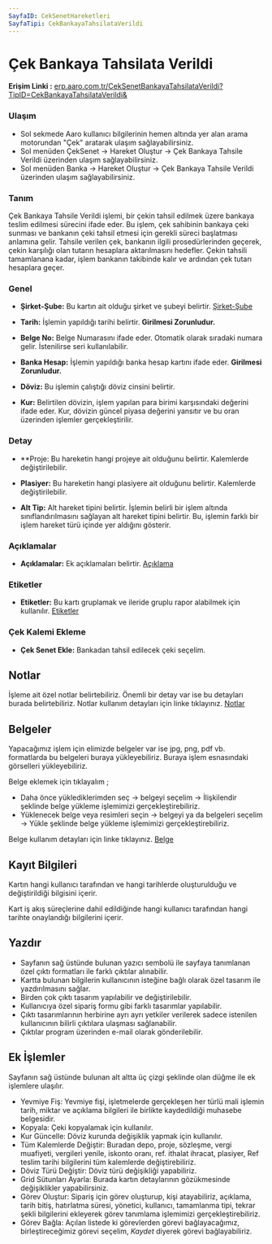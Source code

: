 ```yaml
---
SayfaID: CekSenetHareketleri
SayfaTipi: CekBankayaTahsilataVerildi
---
```


# Çek Bankaya Tahsilata Verildi

**Erişim Linki :** [erp.aaro.com.tr/CekSenetBankayaTahsilataVerildi?TipID=CekBankayaTahsilataVerildi&](erp.aaro.com.tr/CekSenetBankayaTahsilataVerildi?TipID=CekBankayaTahsilataVerildi&)

### Ulaşım

- Sol sekmede Aaro kullanıcı bilgilerinin hemen altında yer alan arama motorundan "Çek" aratarak ulaşım sağlayabilirsiniz.
- Sol menüden ÇekSenet -> Hareket Oluştur -> Çek Bankaya Tahsile Verildi üzerinden ulaşım sağlayabilirsiniz. 
- Sol menüden Banka -> Hareket Oluştur -> Çek Bankaya Tahsile Verildi üzerinden ulaşım sağlayabilirsiniz. 

### Tanım 

Çek Bankaya Tahsile Verildi işlemi, bir çekin tahsil edilmek üzere bankaya teslim edilmesi sürecini ifade eder. 
Bu işlem, çek sahibinin bankaya çeki sunması ve bankanın çeki tahsil etmesi için gerekli süreci başlatması anlamına gelir.
Tahsile verilen çek, bankanın ilgili prosedürlerinden geçerek, çekin karşılığı olan tutarın hesaplara aktarılmasını hedefler. 
Çekin tahsili tamamlanana kadar, işlem bankanın takibinde kalır ve ardından çek tutarı hesaplara geçer.

### Genel 

- **Şirket-Şube:** Bu kartın ait olduğu şirket ve şubeyi belirtir. [Şirket-Şube](../TemelOzellikler/SirketSubeHareket.md)

- **Tarih:** İşlemin yapıldığı tarihi belirtir. **Girilmesi Zorunludur.**
 
- **Belge No:** Belge Numarasını ifade eder. Otomatik olarak sıradaki numara gelir. İstenilirse seri kullanılabilir.

- **Banka Hesap:** İşlemin yapıldığı banka hesap kartını ifade eder. **Girilmesi Zorunludur.**

- **Döviz:** Bu işlemin çalıştığı döviz cinsini belirtir.

- **Kur:** Belirtilen dövizin, işlem yapılan para birimi karşısındaki değerini ifade eder. 
Kur, dövizin güncel piyasa değerini yansıtır ve bu oran üzerinden işlemler gerçekleştirilir.

### Detay

- **Proje: Bu hareketin hangi projeye ait olduğunu belirtir. Kalemlerde değiştirilebilir.

- **Plasiyer:** Bu hareketin hangi plasiyere ait olduğunu belirtir. Kalemlerde değiştirilebilir.

- **Alt Tip:** Alt hareket tipini belirtir. İşlemin belirli bir işlem altında sınıflandırılmasını sağlayan alt hareket tipini belirtir. 
Bu, işlemin farklı bir işlem hareket türü içinde yer aldığını gösterir.

### Açıklamalar

- **Açıklamalar:** Ek açıklamaları belirtir. [Açıklama](../TemelOzellikler/Aciklama.md)

### Etiketler

- **Etiketler:** Bu kartı gruplamak ve ileride gruplu rapor alabilmek için kullanılır. [Etiketler](../TemelOzellikler/Etiketler.md)

### Çek Kalemi Ekleme 

- **Çek Senet Ekle:** Bankadan tahsil edilecek çeki seçelim.

## Notlar 

İşleme ait özel notlar belirtebiliriz. 
Önemli bir detay var ise bu detayları burada belirtebiliriz.
Notlar kullanım detayları için linke tıklayınız. [Notlar](../TemelOzellikler/Notlar.md)

## Belgeler

Yapacağımız işlem için elimizde belgeler var ise jpg, png, pdf vb. formatlarda bu belgeleri buraya yükleyebiliriz.
Buraya işlem esnasındaki görselleri yükleyebiliriz.

Belge eklemek için tıklayalım ;

- Daha önce yüklediklerimden seç -> belgeyi seçelim -> İlişkilendir şeklinde belge yükleme işlemimizi gerçekleştirebiliriz.
- Yüklenecek belge veya resimleri seçin -> belgeyi ya da belgeleri seçelim -> Yükle şeklinde belge yükleme işlemimizi gerçekleştirebiliriz.

Belge kullanım detayları için linke tıklayınız. [Belge](../TemelOzellikler/Belgeler.md)

## Kayıt Bilgileri

Kartın hangi kullanıcı tarafından ve hangi tarihlerde oluşturulduğu ve değiştirildiği bilgisini içerir.

Kart iş akış süreçlerine dahil edildiğinde hangi kullanıcı tarafından hangi tarihte onaylandığı bilgilerini içerir. 

## Yazdır

- Sayfanın sağ üstünde bulunan yazıcı sembolü ile sayfaya tanımlanan özel çıktı formatları ile farklı çıktılar alınabilir. 
- Kartta bulunan bilgilerin kullanıcının isteğine bağlı olarak özel tasarım ile yazdırılmasını sağlar.
- Birden çok çıktı tasarım yapılabilir ve değiştirilebilir.
- Kullanıcıya özel sipariş formu gibi farklı tasarımlar yapılabilir.
- Çıktı tasarımlarının herbirine ayrı ayrı yetkiler verilerek sadece istenilen kullanıcının bilirli çıktılara ulaşması sağlanabilir.
- Çıktılar program üzerinden e-mail olarak gönderilebilir. 

## Ek İşlemler

 Sayfanın sağ üstünde bulunan alt altta üç çizgi şeklinde olan düğme ile ek işlemlere ulaşılır.
- Yevmiye Fiş: Yevmiye fişi, işletmelerde gerçekleşen her türlü mali işlemin tarih, miktar ve açıklama bilgileri ile birlikte kaydedildiği muhasebe belgesidir.
- Kopyala: Çeki kopyalamak için kullanılır.
- Kur Güncelle: Döviz kurunda değişiklik yapmak için kullanılır.
- Tüm Kalemlerde Değiştir: Buradan depo, proje, sözleşme, vergi muafiyeti, vergileri yenile, iskonto oranı, ref. ithalat ihracat, plasiyer, Ref teslim tarihi bilgilerini tüm kalemlerde değiştirebiliriz.
- Döviz Türü Değiştir: Döviz türü değişikliği yapabiliriz.
- Grid Sütunları Ayarla: Burada kartın detaylarının gözükmesinde değişiklikler yapabilirsiniz.
- Görev Oluştur: Sipariş için görev oluşturup, kişi atayabiliriz, açıklama, tarih bitiş, hatırlatma süresi, yönetici, kullanıcı, tamamlanma tipi, tekrar şekli bilgilerini ekleyerek görev tanımlama işlemimizi gerçekleştirebiliriz.
- Görev Bağla: Açılan listede ki görevlerden görevi bağlayacağımız, birleştireceğimiz görevi seçelim, *Kaydet* diyerek görevi bağlayabiliriz.



